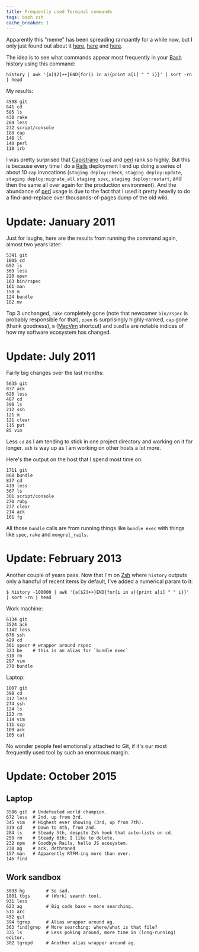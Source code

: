 ```yaml
---
title: Frequently used Terminal commands
tags: bash zsh
cache_breaker: 1
---
```


Apparently this "meme" has been spreading rampantly for a while now, but I only just found out about it [here](http://blog.codefront.net/2008/04/18/command-history-meme/), [here](http://diveintomark.org/archives/2008/04/15/history-meme) and [here](http://benjamin.smedbergs.us/blog/2008-04-15/history-meme/).

The idea is to see what commands appear most frequently in your [Bash](/wiki/Bash) history using this command:

    history | awk '{a[$2]++}END{for(i in a){print a[i] " " i}}' | sort -rn | head

My results:

    4598 git
    641 cd
    585 ls
    438 rake
    284 less
    232 script/console
    188 cap
    148 ll
    140 perl
    118 irb

I was pretty surprised that [Capistrano](/wiki/Capistrano) (`cap`) and [perl](/wiki/perl) rank so highly. But this is because every time I do a [Rails](/wiki/Rails) deployment I end up doing a series of about 10 `cap` invocations (`staging deploy:check`, `staging deploy:update`, `staging deploy:migrate_all` `staging spec`, `staging deploy:restart`, and then the same all over again for the production environment). And the abundance of [perl](/wiki/perl) usage is due to the fact that I used it pretty heavily to do a find-and-replace over thousands-of-pages dump of the old wiki.

# Update: January 2011

Just for laughs, here are the results from running the command again, almost two years later:

    5341 git
    1005 cd
    692 ls
    369 less
    220 open
    163 bin/rspec
    161 man
    158 m
    124 bundle
    102 mv

Top 3 unchanged, `rake` completely gone (note that newcomer `bin/rspec` is probably responsible for that), `open` is surprisingly highly-ranked, `cap` gone (thank goodness), `m` ([MacVim](/wiki/MacVim) shortcut) and `bundle` are notable indices of how my software ecosystem has changed.

# Update: July 2011

Fairly big changes over the last months:

    5635 git
    837 ack
    626 less
    487 cd
    396 ls
    212 ssh
    121 m
    121 clear
    115 put
    85 vim

Less `cd` as I am tending to stick in one project directory and working on it for longer. `ssh` is way up as I am working on other hosts a lot more.

Here's the output on the host that I spend most time on:

    1711 git
    868 bundle
    837 cd
    419 less
    367 ls
    301 script/console
    270 ruby
    237 clear
    214 ack
    161 fg

All those `bundle` calls are from running things like `bundle exec` with things like `spec`, `rake` and `mongrel_rails`.

# Update: February 2013

Another couple of years pass. Now that I'm on [Zsh](/wiki/Zsh) where `history` outputs only a handful of recent items by default, I've added a numerical param to it:

```shell
$ history -100000 | awk '{a[$2]++}END{for(i in a){print a[i] " " i}}' | sort -rn | head
```

Work machine:

    6134 git
    3524 ack
    1142 less
    676 ssh
    429 cd
    361 specr # wrapper around rspec
    323 be    # this is an alias for `bundle exec`
    318 rm
    297 vim
    270 bundle

Laptop:

    1007 git
    398 cd
    312 less
    274 ssh
    124 ls
    123 rm
    114 vim
    111 scp
    109 ack
    105 cat

No wonder people feel emotionally attached to Git, if it's our most frequently used tool by such an enormous margin.

# Update: October 2015

## Laptop

    3586 git  # Undefeated world champion.
    672 less  # 2nd, up from 3rd.
    345 vim   # Highest ever showing (3rd, up from 7th).
    339 cd    # Down to 4th, from 2nd.
    284 ls    # Steady 5th, despite Zsh hook that auto-lists on cd.
    259 rm    # Steady 6th; I like to delete.
    232 npm   # Goodbye Rails, hello JS ecosystem.
    230 ag    # ack, dethroned
    157 man   # Apparently RTFM-ing more than ever.
    146 find

## Work sandbox

    3033 hg        # So sad.
    1801 tbgs      # (Work) search tool.
    931 less
    623 ag         # Big code base = more searching.
    511 arc
    452 git
    394 tgrep      # Alias wrapper around ag.
    363 find|grep  # More searching: where/what is that file?
    335 ls         # Less poking around, more time in (long-running) editor.
    302 tgrepd     # Another alias wrapper around ag.
